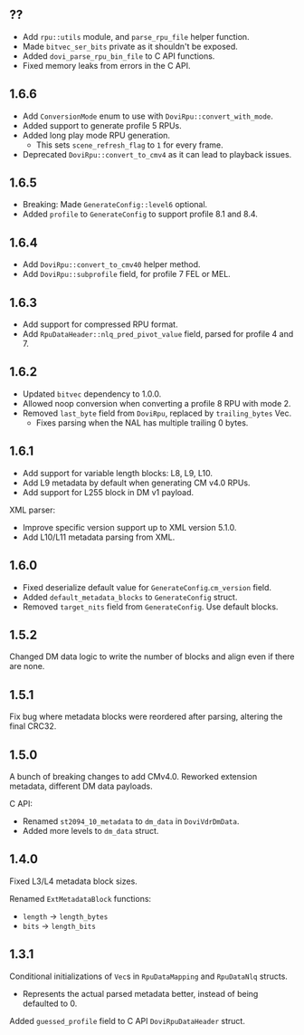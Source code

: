 ## ??

- Add `rpu::utils` module, and `parse_rpu_file` helper function.
- Made `bitvec_ser_bits` private as it shouldn't be exposed.
- Added `dovi_parse_rpu_bin_file` to C API functions.
- Fixed memory leaks from errors in the C API.

## 1.6.6

- Add `ConversionMode` enum to use with `DoviRpu::convert_with_mode`.
- Added support to generate profile 5 RPUs.
- Added long play mode RPU generation.
    - This sets `scene_refresh_flag` to `1` for every frame.
- Deprecated `DoviRpu::convert_to_cmv4` as it can lead to playback issues.

## 1.6.5

- Breaking: Made `GenerateConfig::level6` optional.
- Added `profile` to `GenerateConfig` to support profile 8.1 and 8.4.

## 1.6.4

- Add `DoviRpu::convert_to_cmv40` helper method.
- Add `DoviRpu::subprofile` field, for profile 7 FEL or MEL.

## 1.6.3

- Add support for compressed RPU format.
- Add `RpuDataHeader::nlq_pred_pivot_value` field, parsed for profile 4 and 7.

## 1.6.2

- Updated `bitvec` dependency to 1.0.0.
- Allowed noop conversion when converting a profile 8 RPU with mode 2.
- Removed `last_byte` field from `DoviRpu`, replaced by `trailing_bytes` Vec.
    - Fixes parsing when the NAL has multiple trailing 0 bytes.

## 1.6.1

- Add support for variable length blocks: L8, L9, L10.
- Add L9 metadata by default when generating CM v4.0 RPUs.
- Add support for L255 block in DM v1 payload.

XML parser:
- Improve specific version support up to XML version 5.1.0.
- Add L10/L11 metadata parsing from XML.

## 1.6.0

- Fixed deserialize default value for `GenerateConfig`.`cm_version` field.
- Added `default_metadata_blocks` to `GenerateConfig` struct.
- Removed `target_nits` field from `GenerateConfig`. Use default blocks.

## 1.5.2

Changed DM data logic to write the number of blocks and align even if there are none.

## 1.5.1

Fix bug where metadata blocks were reordered after parsing, altering the final CRC32.

## 1.5.0

A bunch of breaking changes to add CMv4.0.
Reworked extension metadata, different DM data payloads.

C API:
- Renamed `st2094_10_metadata` to `dm_data` in `DoviVdrDmData`.
- Added more levels to `dm_data` struct.

## 1.4.0

Fixed L3/L4 metadata block sizes.

Renamed `ExtMetadataBlock` functions:
- `length` -> `length_bytes`
- `bits` -> `length_bits`

## 1.3.1

Conditional initializations of `Vec`s in `RpuDataMapping` and `RpuDataNlq` structs.  
- Represents the actual parsed metadata better, instead of being defaulted to 0.

Added `guessed_profile` field to C API `DoviRpuDataHeader` struct.
